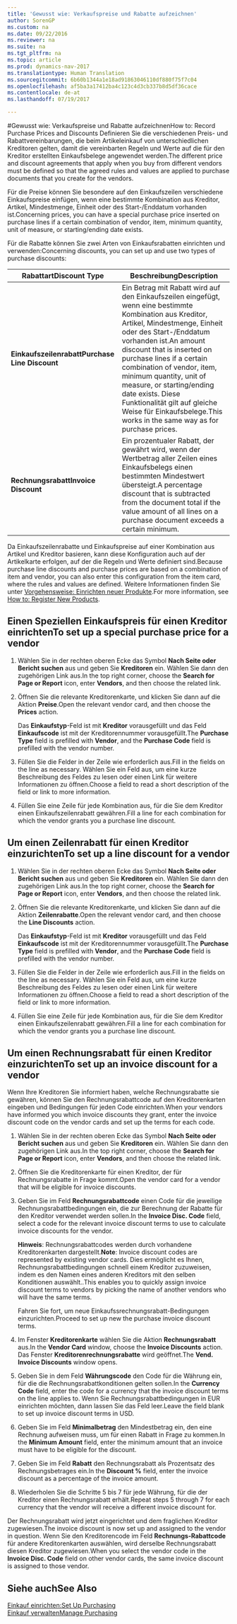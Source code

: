 ```yaml
---
title: 'Gewusst wie: Verkaufspreise und Rabatte aufzeichnen'
author: SorenGP
ms.custom: na
ms.date: 09/22/2016
ms.reviewer: na
ms.suite: na
ms.tgt_pltfrm: na
ms.topic: article
ms.prod: dynamics-nav-2017
ms.translationtype: Human Translation
ms.sourcegitcommit: 6b60b1344a1e18ad91863046110df880f75f7c04
ms.openlocfilehash: af5ba3a17412ba4c123c4d3cb337b8d5df36cace
ms.contentlocale: de-at
ms.lasthandoff: 07/19/2017

---
```


#<a name="how-to-record-purchase-prices-and-discounts"></a><span data-ttu-id="2deb5-102">Gewusst wie: Verkaufspreise und Rabatte aufzeichnen</span><span class="sxs-lookup"><span data-stu-id="2deb5-102">How to: Record Purchase Prices and Discounts</span></span>
<span data-ttu-id="2deb5-103">Definieren Sie die verschiedenen Preis- und Rabattvereinbarungen, die beim Artikeleinkauf von unterschiedlichen Kreditoren gelten, damit die vereinbarten Regeln und Werte auf die für den Kreditor erstellten Einkaufsbelege angewendet werden.</span><span class="sxs-lookup"><span data-stu-id="2deb5-103">The different price and discount agreements that apply when you buy from different vendors must be defined so that the agreed rules and values are applied to purchase documents that you create for the vendors.</span></span>

<span data-ttu-id="2deb5-104">Für die Preise können Sie besondere auf den Einkaufszeilen verschiedene Einkaufspreise einfügen, wenn eine bestimmte Kombination aus Kreditor, Artikel, Mindestmenge, Einheit oder des Start-/Enddatum vorhanden ist.</span><span class="sxs-lookup"><span data-stu-id="2deb5-104">Concerning prices, you can have a special purchase price inserted on purchase lines if a certain combination of vendor, item, minimum quantity, unit of measure, or starting/ending date exists.</span></span>

<span data-ttu-id="2deb5-105">Für die Rabatte können Sie zwei Arten von Einkaufsrabatten einrichten und verwenden:</span><span class="sxs-lookup"><span data-stu-id="2deb5-105">Concerning discounts, you can set up and use two types of purchase discounts:</span></span>

|<span data-ttu-id="2deb5-106">Rabattart</span><span class="sxs-lookup"><span data-stu-id="2deb5-106">Discount Type</span></span> |<span data-ttu-id="2deb5-107">Beschreibung</span><span class="sxs-lookup"><span data-stu-id="2deb5-107">Description</span></span> |
|--------------|------------|
|<span data-ttu-id="2deb5-108">**Einkaufszeilenrabatt**</span><span class="sxs-lookup"><span data-stu-id="2deb5-108">**Purchase Line Discount**</span></span>|<span data-ttu-id="2deb5-109">Ein Betrag mit Rabatt wird auf den Einkaufszeilen eingefügt, wenn eine bestimmte Kombination aus Kreditor, Artikel, Mindestmenge, Einheit oder des Start-/Enddatum vorhanden ist.</span><span class="sxs-lookup"><span data-stu-id="2deb5-109">An amount discount that is inserted on purchase lines if a certain combination of vendor, item, minimum quantity, unit of measure, or starting/ending date exists.</span></span> <span data-ttu-id="2deb5-110">Diese Funktionalität gilt auf gleiche Weise für Einkaufsbelege.</span><span class="sxs-lookup"><span data-stu-id="2deb5-110">This works in the same way as for purchase prices.</span></span>|
|<span data-ttu-id="2deb5-111">**Rechnungsrabatt**</span><span class="sxs-lookup"><span data-stu-id="2deb5-111">**Invoice Discount**</span></span>|<span data-ttu-id="2deb5-112">Ein prozentualer Rabatt, der gewährt wird, wenn der Wertbetrag aller Zeilen eines Einkaufsbelegs einen bestimmten Mindestwert übersteigt.</span><span class="sxs-lookup"><span data-stu-id="2deb5-112">A percentage discount that is subtracted from the document total if the value amount of all lines on a purchase document exceeds a certain minimum.</span></span>|

<span data-ttu-id="2deb5-113">Da Einkaufszeilenrabatte und Einkaufspreise auf einer Kombination aus Artikel und Kreditor basieren, kann diese Konfiguration auch auf der Artikelkarte erfolgen, auf der die Regeln und Werte definiert sind.</span><span class="sxs-lookup"><span data-stu-id="2deb5-113">Because purchase line discounts and purchase prices are based on a combination of item and vendor, you can also enter this configuration from the item card, where the rules and values are defined.</span></span> <span data-ttu-id="2deb5-114">Weitere Informationen finden Sie unter [Vorgehensweise: Einrichten neuer Produkte](inventory-how-register-new-products.md).</span><span class="sxs-lookup"><span data-stu-id="2deb5-114">For more information, see [How to: Register New Products](inventory-how-register-new-products.md).</span></span>

## <a name="to-set-up-a-special-purchase-price-for-a-vendor"></a><span data-ttu-id="2deb5-115">Einen Speziellen Einkaufspreis für einen Kreditor einrichten</span><span class="sxs-lookup"><span data-stu-id="2deb5-115">To set up a special purchase price for a vendor</span></span>
1. <span data-ttu-id="2deb5-116">Wählen Sie in der rechten oberen Ecke das Symbol **Nach Seite oder Bericht suchen** aus und geben Sie **Kreditoren** ein. Wählen Sie dann den zugehörigen Link aus.</span><span class="sxs-lookup"><span data-stu-id="2deb5-116">In the top right corner, choose the **Search for Page or Report** icon, enter **Vendors**, and then choose the related link.</span></span>
2. <span data-ttu-id="2deb5-117">Öffnen Sie die relevante Kreditorenkarte, und klicken Sie dann auf die Aktion **Preise**.</span><span class="sxs-lookup"><span data-stu-id="2deb5-117">Open the relevant vendor card, and then choose the **Prices** action.</span></span>

    <span data-ttu-id="2deb5-118">Das **Einkaufstyp**-Feld ist mit **Kreditor** vorausgefüllt und das Feld **Einkaufscode** ist mit der Kreditorennummer vorausgefüllt.</span><span class="sxs-lookup"><span data-stu-id="2deb5-118">The **Purchase Type** field is prefilled with **Vendor**, and the **Purchase Code** field is prefilled with the vendor number.</span></span>
3. <span data-ttu-id="2deb5-119">Füllen Sie die Felder in der Zeile wie erforderlich aus.</span><span class="sxs-lookup"><span data-stu-id="2deb5-119">Fill in the fields on the line as necessary.</span></span> <span data-ttu-id="2deb5-120">Wählen Sie ein Feld aus, um eine kurze Beschreibung des Feldes zu lesen oder einen Link für weitere Informationen zu öffnen.</span><span class="sxs-lookup"><span data-stu-id="2deb5-120">Choose a field to read a short description of the field or link to more information.</span></span>
4. <span data-ttu-id="2deb5-121">Füllen Sie eine Zeile für jede Kombination aus, für die Sie dem Kreditor einen Einkaufszeilenrabatt gewähren.</span><span class="sxs-lookup"><span data-stu-id="2deb5-121">Fill a line for each combination for which the vendor grants you a purchase line discount.</span></span>

## <a name="to-set-up-a-line-discount-for-a-vendor"></a><span data-ttu-id="2deb5-122">Um einen Zeilenrabatt für einen Kreditor einzurichten</span><span class="sxs-lookup"><span data-stu-id="2deb5-122">To set up a line discount for a vendor</span></span>
1. <span data-ttu-id="2deb5-123">Wählen Sie in der rechten oberen Ecke das Symbol **Nach Seite oder Bericht suchen** aus und geben Sie **Kreditoren** ein. Wählen Sie dann den zugehörigen Link aus.</span><span class="sxs-lookup"><span data-stu-id="2deb5-123">In the top right corner, choose the **Search for Page or Report** icon, enter **Vendors**, and then choose the related link.</span></span>
2. <span data-ttu-id="2deb5-124">Öffnen Sie die relevante Kreditorenkarte, und klicken Sie dann auf die Aktion **Zeilenrabatte**.</span><span class="sxs-lookup"><span data-stu-id="2deb5-124">Open the relevant vendor card, and then choose the **Line Discounts** action.</span></span>

    <span data-ttu-id="2deb5-125">Das **Einkaufstyp**-Feld ist mit **Kreditor** vorausgefüllt und das Feld **Einkaufscode** ist mit der Kreditorennummer vorausgefüllt.</span><span class="sxs-lookup"><span data-stu-id="2deb5-125">The **Purchase Type** field is prefilled with **Vendor**, and the **Purchase Code** field is prefilled with the vendor number.</span></span>
3. <span data-ttu-id="2deb5-126">Füllen Sie die Felder in der Zeile wie erforderlich aus.</span><span class="sxs-lookup"><span data-stu-id="2deb5-126">Fill in the fields on the line as necessary.</span></span> <span data-ttu-id="2deb5-127">Wählen Sie ein Feld aus, um eine kurze Beschreibung des Feldes zu lesen oder einen Link für weitere Informationen zu öffnen.</span><span class="sxs-lookup"><span data-stu-id="2deb5-127">Choose a field to read a short description of the field or link to more information.</span></span>
4. <span data-ttu-id="2deb5-128">Füllen Sie eine Zeile für jede Kombination aus, für die Sie dem Kreditor einen Einkaufszeilenrabatt gewähren.</span><span class="sxs-lookup"><span data-stu-id="2deb5-128">Fill a line for each combination for which the vendor grants you a purchase line discount.</span></span>

## <a name="to-set-up-an-invoice-discount-for-a-vendor"></a><span data-ttu-id="2deb5-129">Um einen Rechnungsrabatt für einen Kreditor einzurichten</span><span class="sxs-lookup"><span data-stu-id="2deb5-129">To set up an invoice discount for a vendor</span></span>
<span data-ttu-id="2deb5-130">Wenn Ihre Kreditoren Sie informiert haben, welche Rechnungsrabatte sie gewähren, können Sie den Rechnungsrabattcode auf den Kreditorenkarten eingeben und Bedingungen für jeden Code einrichten.</span><span class="sxs-lookup"><span data-stu-id="2deb5-130">When your vendors have informed you which invoice discounts they grant, enter the invoice discount code on the vendor cards and set up the terms for each code.</span></span>

1. <span data-ttu-id="2deb5-131">Wählen Sie in der rechten oberen Ecke das Symbol **Nach Seite oder Bericht suchen** aus und geben Sie **Kreditoren** ein. Wählen Sie dann den zugehörigen Link aus.</span><span class="sxs-lookup"><span data-stu-id="2deb5-131">In the top right corner, choose the **Search for Page or Report** icon, enter **Vendors**, and then choose the related link.</span></span>
2. <span data-ttu-id="2deb5-132">Öffnen Sie die Kreditorenkarte für einen Kreditor, der für Rechnungsrabatte in Frage kommt.</span><span class="sxs-lookup"><span data-stu-id="2deb5-132">Open the vendor card for a vendor that will be eligible for invoice discounts.</span></span>
3. <span data-ttu-id="2deb5-133">Geben Sie im Feld **Rechnungsrabattcode** einen Code für die jeweilige Rechnungsrabattbedingungen ein, die zur Berechnung der Rabatte für den Kreditor verwendet werden sollen.</span><span class="sxs-lookup"><span data-stu-id="2deb5-133">In the **Invoice Disc. Code** field, select a code for the relevant invoice discount terms to use to calculate invoice discounts for the vendor.</span></span>

    <span data-ttu-id="2deb5-134">**Hinweis**: Rechnungsrabattcodes werden durch vorhandene Kreditorenkarten dargestellt.</span><span class="sxs-lookup"><span data-stu-id="2deb5-134">**Note**: Invoice discount codes are represented by existing vendor cards.</span></span> <span data-ttu-id="2deb5-135">Dies ermöglicht es Ihnen, Rechnungsrabattbedingungen schnell einem Kreditor zuzuweisen, indem es den Namen eines anderen Kreditors mit den selben Konditionen auswählt..</span><span class="sxs-lookup"><span data-stu-id="2deb5-135">This enables you to quickly assign invoice discount terms to vendors by picking the name of another vendors who will have the same terms.</span></span>

    <span data-ttu-id="2deb5-136">Fahren Sie fort, um neue Einkaufssrechnungsrabatt-Bedingungen einzurichten.</span><span class="sxs-lookup"><span data-stu-id="2deb5-136">Proceed to set up new the purchase invoice discount terms.</span></span>
4. <span data-ttu-id="2deb5-137">Im Fenster **Kreditorenkarte** wählen Sie die Aktion **Rechnungsrabatt** aus.</span><span class="sxs-lookup"><span data-stu-id="2deb5-137">In the **Vendor Card** window, choose the **Invoice Discounts** action.</span></span> <span data-ttu-id="2deb5-138">Das Fenster **Kreditorenrechnungsrabatte** wird geöffnet.</span><span class="sxs-lookup"><span data-stu-id="2deb5-138">The **Vend. Invoice Discounts** window opens.</span></span>
5. <span data-ttu-id="2deb5-139">Geben Sie in dem Feld **Währungscode** den Code für die Währung ein, für die die Rechnungsrabattkonditionen gelten sollen.</span><span class="sxs-lookup"><span data-stu-id="2deb5-139">In the **Currency Code** field, enter the code for a currency that the invoice discount terms on the line applies to.</span></span> <span data-ttu-id="2deb5-140">Wenn Sie Rechnungsrabattbedingungen in EUR einrichten möchten, dann lassen Sie das Feld leer.</span><span class="sxs-lookup"><span data-stu-id="2deb5-140">Leave the field blank to set up invoice discount terms in USD.</span></span>
6. <span data-ttu-id="2deb5-141">Geben Sie im Feld **Minimalbetrag** den Mindestbetrag ein, den eine Rechnung aufweisen muss, um für einen Rabatt in Frage zu kommen.</span><span class="sxs-lookup"><span data-stu-id="2deb5-141">In the **Minimum Amount** field, enter the minimum amount that an invoice must have to be eligible for the discount.</span></span>
7. <span data-ttu-id="2deb5-142">Geben Sie im Feld **Rabatt** den Rechnungsrabatt als Prozentsatz des Rechnungsbetrages ein.</span><span class="sxs-lookup"><span data-stu-id="2deb5-142">In the **Discount %** field, enter the invoice discount as a percentage of the invoice amount.</span></span>
8. <span data-ttu-id="2deb5-143">Wiederholen Sie die Schritte 5 bis 7 für jede Währung, für die der Kreditor einen Rechnungsrabatt erhält.</span><span class="sxs-lookup"><span data-stu-id="2deb5-143">Repeat steps 5 through 7 for each currency that the vendor will receive a different invoice discount for.</span></span>

<span data-ttu-id="2deb5-144">Der Rechnungsrabatt wird jetzt eingerichtet und dem fraglichen Kreditor zugewiesen.</span><span class="sxs-lookup"><span data-stu-id="2deb5-144">The invoice discount is now set up and assigned to the vendor in question.</span></span> <span data-ttu-id="2deb5-145">Wenn Sie den Kreditorencode im Feld **Rechnungs-Rabattcode** für andere Kreditorenkarten auswählen, wird derselbe Rechnungsrabatt diesen Kreditor zugewiesen.</span><span class="sxs-lookup"><span data-stu-id="2deb5-145">When you select the vendor code in the **Invoice Disc. Code** field on other vendor cards, the same invoice discount is assigned to those vendor.</span></span>

## <a name="see-also"></a><span data-ttu-id="2deb5-146">Siehe auch</span><span class="sxs-lookup"><span data-stu-id="2deb5-146">See Also</span></span>  
[<span data-ttu-id="2deb5-147">Einkauf einrichten:</span><span class="sxs-lookup"><span data-stu-id="2deb5-147">Set Up Purchasing</span></span>](purchasing-setup-purchasing.md)  
[<span data-ttu-id="2deb5-148">Einkauf verwalten</span><span class="sxs-lookup"><span data-stu-id="2deb5-148">Manage Purchasing</span></span>](purchasing-manage-purchasing.md)

